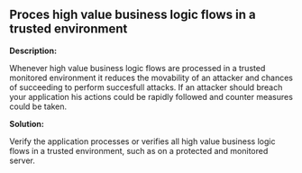 
Proces high value business logic flows in a trusted environment
-------

**Description:**

Whenever high value business logic flows are processed in a trusted monitored environment it reduces the movability of an attacker and chances of succeeding to perform succesfull attacks. If an attacker should breach your application his actions could be rapidly followed and counter measures could be taken.


**Solution:**

Verify the application processes or verifies all high value business logic flows in a trusted environment, such as on a protected and monitored server.

	